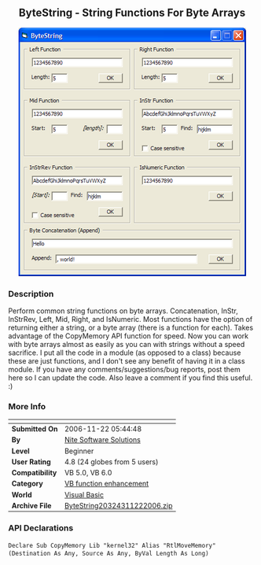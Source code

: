 ﻿<div align="center">

## ByteString \- String Functions For Byte Arrays

<img src="PIC20061122645362338.gif">
</div>

### Description

Perform common string functions on byte arrays. Concatenation, InStr, InStrRev, Left, Mid, Right, and IsNumeric. Most functions have the option of returning either a string, or a byte array (there is a function for each). Takes advantage of the CopyMemory API function for speed. Now you can work with byte arrays almost as easily as you can with strings without a speed sacrifice. I put all the code in a module (as opposed to a class) because these are just functions, and I don't see any benefit of having it in a class module. If you have any comments/suggestions/bug reports, post them here so I can update the code. Also leave a comment if you find this useful. :)
 
### More Info
 


<span>             |<span>
---                |---
**Submitted On**   |2006-11-22 05:44:48
**By**             |[Nite Software Solutions](https://github.com/Planet-Source-Code/PSCIndex/blob/master/ByAuthor/nite-software-solutions.md)
**Level**          |Beginner
**User Rating**    |4.8 (24 globes from 5 users)
**Compatibility**  |VB 5\.0, VB 6\.0
**Category**       |[VB function enhancement](https://github.com/Planet-Source-Code/PSCIndex/blob/master/ByCategory/vb-function-enhancement__1-25.md)
**World**          |[Visual Basic](https://github.com/Planet-Source-Code/PSCIndex/blob/master/ByWorld/visual-basic.md)
**Archive File**   |[ByteString20324311222006\.zip](https://github.com/Planet-Source-Code/nite-software-solutions-bytestring-string-functions-for-byte-arrays__1-67157/archive/master.zip)

### API Declarations

```
Declare Sub CopyMemory Lib "kernel32" Alias "RtlMoveMemory" (Destination As Any, Source As Any, ByVal Length As Long)
```





